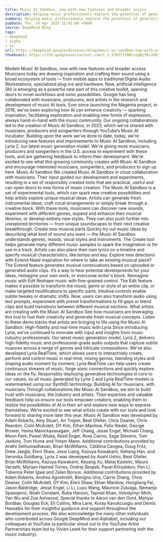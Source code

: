 ```yaml
---
title: Music AI Sandbox, now with new features and broader access
description: Helping music professionals explore the potential of generative AI
summary: Helping music professionals explore the potential of generative AI
pubDate: Thu, 24 Apr 2025 15:01:00 +0000
source: DeepMind Blog
tags:
- deepmind
- alpha
- ai
url: https://deepmind.google/discover/blog/music-ai-sandbox-now-with-new-features-and-broader-access/
thumbnail: https://lh3.googleusercontent.com/t_n_87B373tBNlvzgBy7RuJXb5hoPdLtBBgWjzfJnVuauI0JFwiYAyGM_LMl-yeJ3zNWO782VBE8m6ByaxDJoIvIbWoQ_DQPMdxszprk5Tbh2xQx5Q=w528-h297-n-nu-rw
---
```


Models
Music AI Sandbox, now with new features and broader access
Musicians today are drawing inspiration and crafting their sound using a broad ecosystem of tools — from mobile apps to traditional Digital Audio Workstations, specialized plug-ins and hardware. Now, artificial intelligence (AI) is emerging as a powerful new part of this creative toolkit, opening doors to novel workflows and sonic possibilities.
Google has long collaborated with musicians, producers, and artists in the research and development of music AI tools. Ever since launching the Magenta project, in 2016, we’ve been exploring how AI can enhance creativity — sparking inspiration, facilitating exploration and enabling new forms of expression, always hand-in-hand with the music community.
Our ongoing collaborations led to the creation of Music AI Sandbox, in 2023, which we’ve shared with musicians, producers and songwriters through YouTube’s Music AI Incubator.
Building upon the work we've done to date, today, we're introducing new features and improvements to Music AI Sandbox, including Lyria 2, our latest music generation model. We're giving more musicians, producers and songwriters in the U.S. access to experiment with these tools, and are gathering feedback to inform their development.
We're excited to see what this growing community creates with Music AI Sandbox and encourage interested musicians, songwriters, and producers to sign up here.
Music AI Sandbox
We created Music AI Sandbox in close collaboration with musicians. Their input guided our development and experiments, resulting in a set of responsibly created tools that are practical, useful and can open doors to new forms of music creation.
The Music AI Sandbox is a set of experimental tools, which can spark new creative possibilities and help artists explore unique musical ideas. Artists can generate fresh instrumental ideas, craft vocal arrangements or simply break through a creative block.
With these tools, musicians can discover new sounds, experiment with different genres, expand and enhance their musical libraries, or develop entirely new styles. They can also push further into unexplored territories — from unique soundscapes to their next creative breakthrough.
Create new musical parts
Quickly try out music ideas by describing what kind of sound you want — the Music AI Sandbox understands genres, moods, vocal styles and instruments. The Create tool helps generate many different music samples to spark the imagination or for use in a track. Artists can also place their own lyrics on a timeline and specify musical characteristics, like tempo and key.
Explore new directions with Extend
Need inspiration for where to take an existing musical piece? The Extend feature generates musical continuations based on uploaded or generated audio clips. It’s a way to hear potential developments for your ideas, reimagine your own work, or overcome writer's block.
Reimagine music with Edit
Reshape music with fine-grained control. The Edit feature makes it possible to transform the mood, genre or style of an entire clip, or make targeted modifications to specific parts. Intuitive controls enable subtle tweaks or dramatic shifts. Now, users can also transform audio using text prompts, experiment with preset transformations to fill gaps or blend clips and build transitions between different musical sections.
What artists are creating with the Music AI Sandbox
See how musicians are leveraging this tool to fuel their creativity and generate fresh musical concepts.
Listen to these demo tracks that artists are bringing to life using the Music AI Sandbox:
High-fidelity and real-time music with Lyria
Since introducing Lyria, we’ve continued to innovate with input and insights from music industry professionals. Our latest music generation model, Lyria 2, delivers high-fidelity music and professional-grade audio outputs that capture subtle nuances across a range of genres and intricate compositions.
We’ve also developed Lyria RealTime, which allows users to interactively create, perform and control music in real-time, mixing genres, blending styles and shaping audio moment by moment. Lyria RealTime can help users create continuous streams of music, forge sonic connections and quickly explore ideas on the fly.
Responsibly deploying generative technologies is core to our values, so all music generated by Lyria 2 and Lyria RealTime models is watermarked using our SynthID technology.
Building AI for musicians, with musicians
Through collaborations like Music AI Sandbox, we aim to build trust with musicians, the industry and artists. Their expertise and valuable feedback help us ensure our tools empower creators, enabling them to realize the possibilities of AI in their art and explore new ways to express themselves. We’re excited to see what artists create with our tools and look forward to sharing more later this year.
Music AI Sandbox was developed by Adam Roberts, Amy Stuart, Ari Troper, Beat Gfeller, Chris Deaner, Chris Reardon, Colin McArdell, DY Kim, Ethan Manilow, Felix Riedel, George Brower, Hema Manickavasagam, Jeff Chang, Jesse Engel, Michael Chang, Moon Park, Pawel Wluka, Reed Enger, Ross Cairns, Sage Stevens, Tom Jenkins, Tom Hume and Yotam Mann. Additional contributions provided by Arathi Sethumadhavan, Brian McWilliams, Cătălina Cangea, Doug Fritz, Drew Jaegle, Eleni Shaw, Jessi Liang, Kazuya Kawakami, Kehang Han, and Veronika Goldberg.
Lyria 2 was developed by Asahi Ushio, Beat Gfeller, Brian McWilliams, Kazuya Kawakami, Keyang Xu, Matej Kastelic, Mauro Verzetti, Myriam Hamed Torres, Ondrej Skopek, Pavel Khrushkov, Pen Li, Tobenna Peter Igwe and Zalan Borsos. Additional contributions provided by Adam Roberts, Andrea Agostinelli, Benigno Uria, Carrie Zhang, Chris Deaner, Colin McArdell, DY Kim, Eleni Shaw, Ethan Manilow, Hongliang Fei, Jason Baldridge, Jesse Engel, Li Li, Luyu Wang, Mauricio Zuluaga, Nemanja Spasojevic, Noah Constant, Ruba Haroun, Tayniat Khan, Volodymyr Mnih, Yan Wu and Zoe Ashwood.
Special thanks to Aäron van den Oord, Mahyar Bordbar, Douglas Eck, Eli Collins, Mira Lane, Koray Kavukcuoglu and Demis Hassabis for their insightful guidance and support throughout the development process.
We also acknowledge the many other individuals who contributed across Google DeepMind and Alphabet, including our colleagues at YouTube (a particular shout out to the YouTube Artist Partnerships team led by Vivien Lewit for their support partnering with the music industry).